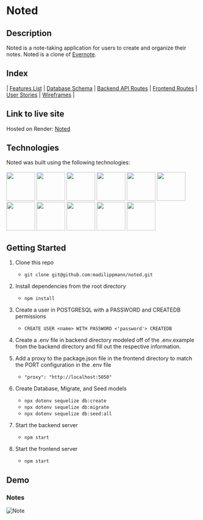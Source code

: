 # Noted

<!-- # <img src="/public/static/images/logo.jpg" alt="profile page for logged-in user wireframe" style="width:50px;"/>   MoOA - *Museum of Online Art*  -->


<!-- ## Table of Contents
  - [Description](#description)
  - [Index](#index)
  - [Link to live site](#link-to-live-site)
  - [Technologies](#technologies)
  - [Getting Started](#getting-started)
  - [Demo](#demo)
 -->

## Description

Noted is a note-taking application for users to create and organize their notes. Noted is a clone of [Evernote](https://evernote.com/).

## Index
| [Features List](https://github.com/madilippmann/Noted/wiki/features-list) | [Database Schema](https://github.com/madilippmann/Noted/wiki/database-schema) | [Backend API Routes](https://github.com/madilippmann/Noted/wiki/backend-api-routes) | [Frontend Routes](https://github.com/madilippmann/Noted/wiki/frontend-routes) | [User Stories](https://github.com/madilippmann/Noted/wiki/user-stories) | [Wireframes](https://github.com/madilippmann/Noted/wiki/wireframes) |


## Link to live site

Hosted on Render: [Noted](https://lippmann-noted.onrender.com/)

## Technologies

Noted was built using the following technologies:
<br>
<br>
<img src="https://cdn.jsdelivr.net/gh/devicons/devicon/icons/javascript/javascript-plain.svg" style="width:75px;" />
<img src="https://cdn.jsdelivr.net/gh/devicons/devicon/icons/nodejs/nodejs-original-wordmark.svg" style="width:75px;" />
<img src="https://cdn.jsdelivr.net/gh/devicons/devicon/icons/react/react-original-wordmark.svg" style="width:75px;" />
<img src="https://cdn.jsdelivr.net/gh/devicons/devicon/icons/redux/redux-original.svg" style="width:75px;" />
<img src="https://cdn.jsdelivr.net/gh/devicons/devicon/icons/express/express-original-wordmark.svg" style="width:75px;" />
<img src="https://cdn.jsdelivr.net/gh/devicons/devicon/icons/postgresql/postgresql-original-wordmark.svg" style="width:75px;" />
<img src="https://cdn.jsdelivr.net/gh/devicons/devicon/icons/sequelize/sequelize-plain-wordmark.svg" style="width:75px;" />
<img src="https://cdn.jsdelivr.net/gh/devicons/devicon/icons/html5/html5-plain-wordmark.svg" style="width:75px;" />
<img src="https://cdn.jsdelivr.net/gh/devicons/devicon/icons/css3/css3-plain-wordmark.svg" style="width:75px;" />
<img src="https://cdn.jsdelivr.net/gh/devicons/devicon/icons/git/git-original.svg" style="width:75px;" />
<img src="https://cdn.jsdelivr.net/gh/devicons/devicon/icons/vscode/vscode-original-wordmark.svg" style="width:75px;" />



## Getting Started

1. Clone this repo
    * `git clone git@github.com:madilippmann/noted.git`

2. Install dependencies from the root directory
    * `npm install`

3. Create a user in POSTGRESQL with a PASSWORD and CREATEDB permissions
    * `CREATE USER <name> WITH PASSWORD <'password'> CREATEDB`

4. Create a .env file in backend directory modeled off of the .env.example from the backend directory and fill out the respective information.

5. Add a proxy to the package.json file in the frontend directory to match the PORT configuration in the .env file
    * `"proxy": "http://localhost:5050"`

6. Create Database, Migrate, and Seed models
    * `npx dotenv sequelize db:create`
    * `npx dotenv sequelize db:migrate`
    * `npx dotenv sequelize db:seed:all`

7. Start the backend server
    * `npm start`

8. Start the frontend server
    * `npm start`


## Demo
<!-- ### Demo User -->
<!-- TODO -->
<!-- ![Demo User](/public/static/readme-files/demo-login.gif) -->

### Notes
![Note](https://user-images.githubusercontent.com/66145354/158189536-b7ebf9cc-d228-4f13-a920-9c57ec9aacc0.gif)

<!-- ### Notebooks
TODO -->
<!-- ![](/public/static/readme-files/TODO) -->


<!-- ### Tags
TODO -->
<!-- ![](/public/static/readme-files/TODO) -->
